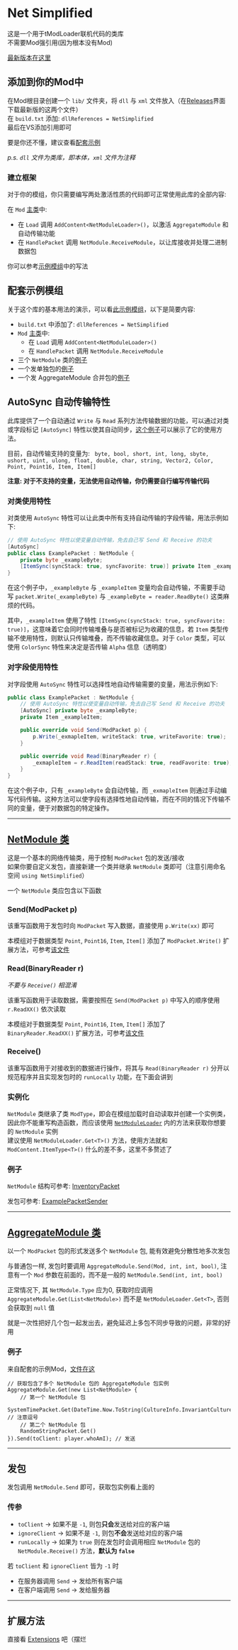 # Net Simplified
这是一个用于tModLoader联机代码的类库  
不需要Mod强引用(因为根本没有Mod)

[最新版本在这里](https://github.com/Crapsky233/NetSimplified-tModLoader/releases/latest)

## 添加到你的Mod中
在Mod根目录创建一个 `lib/` 文件夹，将 `dll` 与 `xml` 文件放入（在[Releases](https://github.com/Crapsky233/NetSimplified-tModLoader/releases/latest)界面下载最新版的这两个文件）  
在 `build.txt` 添加: `dllReferences = NetSimplified`  
最后在VS添加引用即可

要是你还不懂，建议查看[配套示例](NetSimplifiedExample)

*p.s. `dll` 文件为类库，即本体，`xml` 文件为注释*

### 建立框架
对于你的模组，你只需要编写两处激活性质的代码即可正常使用此库的全部内容:

在 `Mod` [主类](NetSimplifiedExample/NetSimplifiedExample.cs)中:
- 在 `Load` 调用 `AddContent<NetModuleLoader>()`，以激活 `AggregateModule` 和自动传输功能
- 在 `HandlePacket` 调用 `NetModule.ReceiveModule`，以让库接收并处理二进制数据包

你可以参考[示例模组](NetSimplifiedExample/NetSimplifiedExample.cs)中的写法

## 配套示例模组

关于这个库的基本用法的演示，可以看[此示例模组](NetSimplifiedExample)，以下是简要内容:

- `build.txt` 中添加了: `dllReferences = NetSimplified`
- `Mod` [主类](NetSimplifiedExample/NetSimplifiedExample.cs)中:
  - 在 `Load` 调用 `AddContent<NetModuleLoader>()`
  - 在 `HandlePacket` 调用 `NetModule.ReceiveModule`
- 三个 `NetModule` 类的[例子](NetSimplifiedExample/Packets)
- 一个发单独包的[例子](NetSimplifiedExample/Items/ExamplePacketSender.cs)
- 一个发 AggregateModule 合并包的[例子](NetSimplifiedExample/Items/ExampleAggregateSender.cs)

## AutoSync 自动传输特性

此库提供了一个自动通过 `Write` 与 `Read` 系列方法传输数据的功能，可以通过对类或字段标记 `[AutoSync]` 特性以使其自动同步，[这个例子](NetSimplifiedExample/Packets/InventoryPacket.cs)可以展示了它的使用方法。

目前，自动传输支持的变量为: ` byte, bool, short, int, long, sbyte, ushort, uint, ulong, float, double, char, string, Vector2, Color, Point, Point16, Item, Item[]`

**注意: 对于不支持的变量，无法使用自动传输，你仍需要自行编写传输代码**

### 对类使用特性

对类使用 `AutoSync` 特性可以让此类中所有支持自动传输的字段传输，用法示例如下:

```csharp
// 使用 AutoSync 特性以使变量自动传输，免去自己写 Send 和 Receive 的功夫
[AutoSync]
public class ExamplePacket : NetModule {
    private byte _exampleByte;
    [ItemSync(syncStack: true, syncFavorite: true)] private Item _exampleItem;
}
```

在这个例子中，`_exampleByte` 与 `_exampleItem` 变量均会自动传输，不需要手动写 `packet.Write(_exampleByte)` 与 `_exampleByte = reader.ReadByte()` 这类麻烦的代码。

其中，`_exampleItem` 使用了特性 `[ItemSync(syncStack: true, syncFavorite: true)]`，这意味着它会同时传输堆叠与是否被标记为收藏的信息，若 `Item` 类型传输不使用特性，则默认只传输堆叠，而不传输收藏信息。对于 `Color` 类型，可以使用 `ColorSync` 特性来决定是否传输 `Alpha` 信息（透明度）

### 对字段使用特性

对字段使用 `AutoSync` 特性可以选择性地自动传输需要的变量，用法示例如下:

```csharp
public class ExamplePacket : NetModule {
    // 使用 AutoSync 特性以使变量自动传输，免去自己写 Send 和 Receive 的功夫
    [AutoSync] private byte _exampleByte;
    private Item _exampleItem;

    public override void Send(ModPacket p) {
        p.Write(_exmapleItem, writeStack: true, writeFavorite: true);
    }

    public override void Read(BinaryReader r) {
        _exmapleItem = r.ReadItem(readStack: true, readFavorite: true);
    }
}
```

在这个例子中，只有 `_exampleByte` 会自动传输，而 `_exmapleItem` 则通过手动编写代码传输。这种方法可以使字段有选择性地自动传输，而在不同的情况下传输不同的变量，便于对数据包的特定操作。

***
## [NetModule 类](src/NetModule.cs)
这是一个基本的网络传输类，用于控制 `ModPacket` 包的发送/接收  
如果你要自定义发包，直接新建一个类并继承 `NetModule` 类即可（注意引用命名空间 `using NetSimplified`）

一个 `NetModule` 类应包含以下函数

### Send(ModPacket p)
该重写函数用于发包时向 `ModPacket` 写入数据，直接使用 `p.Write(xx)` 即可

本模组对于数据类型 `Point`, `Point16`, `Item`, `Item[]` 添加了 `ModPacket.Write()` 扩展方法，可参考[该文件](src/Extensions.cs)

### Read(BinaryReader r)
*不要与 `Receive()` 相混淆*

该重写函数用于读取数据，需要按照在 `Send(ModPacket p)` 中写入的顺序使用 `r.ReadXX()` 依次读取

本模组对于数据类型 `Point`, `Point16`, `Item`, `Item[]` 添加了 `BinaryReader.ReadXX()` 扩展方法，可参考[该文件](src/Extensions.cs)

### Receive()
该重写函数用于对接收到的数据进行操作，将其与 `Read(BinaryReader r)` 分开以规范程序并且实现发包时的 `runLocally` 功能，在下面会讲到

### 实例化
`NetModule` 类继承了类 `ModType`，即会在模组加载时自动读取并创建一个实例类，因此你不能重写构造函数，而应该使用 [`NetModuleLoader`](src/NetModuleLoader.cs) 内的方法来获取你想要的 `NetModule` 实例  
建议使用 `NetModuleLoader.Get<T>()` 方法，使用方法就和 `ModContent.ItemType<T>()` 什么的差不多，这里不多赘述了

### 例子
`NetModule` 结构可参考: [InventoryPacket](NetSimplifiedExample/Packets/InventoryPacket.cs)

发包可参考: [ExamplePacketSender](NetSimplifiedExample/Items/ExamplePacketSender.cs)

***
## [AggregateModule 类](src/AggregateModule.cs)
以一个 `ModPacket` 包的形式发送多个 `NetModule` 包, 能有效避免分散性地多次发包

与普通包一样, 发包时要调用 `AggregateModule.Send(Mod, int, int, bool)`, 注意有一个 `Mod` 参数在前面的，而不是一般的 `NetModule.Send(int, int, bool)`

正常情况下, 其 `NetModule.Type` 应为0, 获取时应调用 `AggregateModule.Get(List<NetModule>)` 而不是 `NetModuleLoader.Get<T>`, 否则会获取到 `null` 值

就是一次性把好几个包一起发出去，避免延迟上多包不同步导致的问题，非常的好用  
### 例子
来自配套的示例Mod，[文件在这](NetSimplifiedExample/Items/ExampleAggregateSender.cs)
```CSharp
// 获取包含了多个 NetModule 包的 AggregateModule 包实例
AggregateModule.Get(new List<NetModule> {
    // 第一个 NetModule 包
    SystemTimePacket.Get(DateTime.Now.ToString(CultureInfo.InvariantCulture)), // 注意逗号
    // 第二个 NetModule 包
    RandomStringPacket.Get()
}).Send(toClient: player.whoAmI); // 发送
```

***
## 发包
发包调用 `NetModule.Send` 即可，获取包实例看上面的  
### 传参
- `toClient` -> 如果不是 `-1`, 则包<b>只会</b>发送给对应的客户端
- `ignoreClient` -> 如果不是 `-1`, 则包<b>不会</b>发送给对应的客户端
- `runLocally` -> 如果为 `true` 则在发包时会调用相应 `NetModule` 包的 `NetModule.Receive()` 方法，<b>默认为 `false`</b>

若 `toClient` 和 `ignoreClient` 皆为 `-1` 时
- 在服务器调用 `Send` -> 发给所有客户端
- 在客户端调用 `Send` -> 发给服务器
***
## 扩展方法
直接看 [Extensions](src/Extensions.cs) 吧（摆烂
